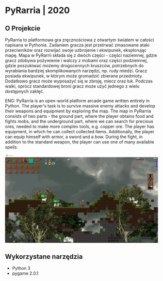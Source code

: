 # PyRarria | 2020


## O Projekcie
PyRarria to platformowa gra zręcznościowa z otwartym światem w całości napisana w Pythonie. Zadaniem gracza jest przetrwać zmasowane ataki przeciwników oraz rozwijać swoje uzbrojenie i ekwipunek, eksplorując mapę. Mapa w PyRarrii składa się z dwóch części - części naziemnej, gdzie gracz zdobywa pożywienie i walczy z mobami oraz części podziemnej, gdzie poszukiwać możemy drogocennych kruszców, potrzebnych do wyrabiania bardziej skomplikowanych narzędzi, np. rudy miedzi. Gracz posiada ekwipunek, w którym może gromadzić zbierane przedmioty. Dodatkowo gracz może wyposażyć się w zbroję, miecz oraz łuk. Podczas walki, oprócz standardowej broni gracz może użyć jednego z wielu dostępnych zaklęć.  

ENG:
PyRarria is an open-world platform arcade game written entirely in Python. The player's task is to survive massive enemy attacks and develop their weapons and equipment by exploring the map. The map in PyRarria consists of two parts - the ground part, where the player obtains food and fights mobs, and the underground part, where we can search for precious ores, needed to make more complex tools, e.g. copper ore. The player has equipment, in which he can collect collected items. Additionally, the player can equip himself with armor, a sword and a bow. During the fight, in addition to the standard weapon, the player can use one of many available spells.
  
![Gra PyRarria](img/pyrarria.png "Gra PyRarria")


## Wykorzystane narzędzia
* Python 3
* pygame 2.0.1
